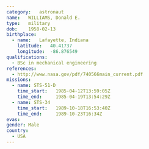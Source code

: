```yaml
---
category:	astronaut
name:	WILLIAMS, Donald E.
type:	military
dob:	1958-02-13
birthplace:
  - name:	Lafayette, Indiana
    latitude:	40.41737
    longitude:	-86.876549
qualifications:
  - BSc in mechanical engineering
references:
  - http://www.nasa.gov/pdf/740566main_current.pdf
missions:
  - name: STS-51-D
    time_start:   1985-04-12T13:59:05Z
    time_end:     1985-04-19T13:54:29Z
  - name: STS-34
    time_start:   1989-10-18T16:53:40Z
    time_end:     1989-10-23T16:34Z
evas:
gender:	Male
country:
  - USA
---
```

